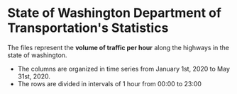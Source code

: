 # State of Washington Department of Transportation's Statistics

The files represent the **volume of traffic per hour** along the highways in the state of washington.

- The columns are organized in time series from January 1st, 2020 to May 31st, 2020.
- The rows are divided in intervals of 1 hour from 00:00 to 23:00
